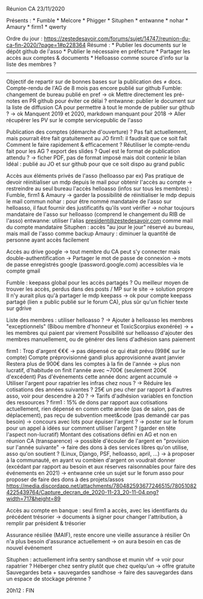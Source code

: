 Réunion CA 23/11/2020

Présents :
    * Fumble
    * Melcore
    * Phigger
    * Situphen
    * entwanne
    * nohar
    * Amaury
    * firm1
    * qwerty

Ordre du jour : https://zestedesavoir.com/forums/sujet/14747/reunion-du-ca-fin-2020/?page=1#p228364
Résumé :
    * Publier les documents sur le dépôt github de l'asso
    * Publier le nécessaire en préfecture
    * Partager les accès aux comptes & documents
    * Helloasso comme source d'info sur la liste des membres ?

------------------

Objectif de repartir sur de bonnes bases sur la publication des ≠ docs. Compte-rendu de l'AG de 8 mois pas encore publié sur github
Fumble: changement de bureau publié en pref -> ok
Mettre directement les pré-notes en PR github pour éviter ce délai ?
entwanne: publier le document sur la liste de diffusion CA pour permettre à tout le monde de publier sur github ?
-> ok
Manquent 2019 et 2020, markdown manquant pour 2018
→ Aller récupérer les PV sur le compte servicepublic de l'asso

Publication des comptes (démarche d'ouverture) ? Pas fait actuellement, mais pourrait être fait gratuitement au JO
firm1: il faudrait que ce soit fait
Comment le faire rapidement & efficacement ? Réutiliser le compte-rendu fait pour les AG ? export des slides ?
Quel est le format de publication attendu ? → ficher PDF, pas de format imposé mais doit contenir le bilan
Idéal : publié au JO et sur github pour que ce soit dispo au grand public

Accès aux éléments privés de l'asso (helloasso par ex)
Pas pratique de devoir réinitialiser un mdp depuis le mail pour obtenir l'accès au compte
-> restreindre au seul bureau l'accès helloasso (infos sur tous les membres) : Fumble, firm1 & Amaury
-> garder la possibilité de réinitialiser le mdp depuis le mail commun
nohar : pour être nommé mandataire de l'asso sur helloasso, il faut fournir des justificatifs qu'ils vont vérifier
-> nohar toujours mandataire de l'asso sur helloasso (comprend le changement du RIB de l'asso)
entwanne: utiliser l'alias president@zestedesavoir.com comme mail du compte mandataire
Situphen : accès "au jour le jour" réservé au bureau, mais mail de l'asso comme backup
Amaury : diminuer la quantité de personne ayant accès facilement

Accès au drive google -> tout membre du CA peut s'y connecter mais double-authentification
-> Partager le mot de passe de connexion
-> mots de passe enregistrés google (password.google.com) accessibles via le compte gmail

Fumble : keepass global pour les accès partagés ?
Ou meilleur moyen de trouver les accès, perdus dans des posts / MP sur le site -> solution propre
Il n'y aurait plus qu'à partager le mdp keepass
-> ok pour compte keepass partagé (lien ± public publié sur le forum CA), plus sûr qu'un fichier texte sur gdrive

Liste des membres : utiliser helloasso ?
-> Ajouter à helloasso les membres "exceptionnels" (Bibou membre d'honneur et ToxicScorpius exonérée)
-> + les membres qui paient par virement
Possibilité sur helloasso d'ajouter des membres manuellement, ou de générer des liens d'adhésion sans paiement

firm1 : Trop d'argent €€€ → pas dépensé ce qui était prévu (998€ sur le compte)
  Compte préprovisionné gandi plus approvisionné avant janvier
  Restera plus de 900€ dans les comptes à la fin de l'année -> plus non lucratif, d'habitude on finit l'année avec ~700€ (seulement 200€ d'excédent)
Pas d'événements cette année donc argent accumulé
-> Utiliser l'argent pour rapatrier les infras chez nous ?
-> Réduire les cotisations des années suivantes ? 25€ un peu cher par rapport à d'autres asso, voir pour descendre à 20 ?
-> Tarifs d'adhésion variables en fonction des ressources ?
firm1 : 15% de dons par rapport aux cotisations actuellement, rien dépensé en comm cette année (pas de salon, pas de déplacement), pas reçu de subvention meet&code (pas demandé car pas besoin)
-> concours avec lots pour épuiser l'argent ?
-> poster sur le forum pour un appel à idées sur comment utiliser l'argent ? (garder en tête l'aspect non-lucratif)
Montant des cotisations défini en AG et non en réunion CA (transparence)
-> possible d'écouler de l'argent en "provision sur l'année suivante"
-> faire des dons à des services libres qu'on utilise, asso qu'on soutient ? (Linux, Django, PSF, helloasso, april, ...) -> à proposer à la communauté, en ayant vu combien d'argent on voudrait donner (excédant par rapport au besoin et aux réserves raisonnables pour faire des événements en 2021)
-> entwanne crée un sujet sur le forum asso pour proposer de faire des dons à des projets/assos
https://media.discordapp.net/attachments/780482593677246515/780510824225439764/Capture_decran_de_2020-11-23_20-11-04.png?width=717&height=89

Accès au compte en banque : seul firm1 a accès, avec les identifiants du précédent trésorier
-> documents à signer pour changer l'attribution, à remplir par président & trésorier

Assurance résiliée (MAIF), reste encore une vieille assurance à résilier
On n'a plus besoin d'assurance actuellement -> on aura besoin en cas de nouvel événement

Situphen : actuellement infra sentry sandhose et munin vhf -> voir pour rapatrier ?
Héberger chez sentry plutôt que chez quelqu'un -> offre gratuite
Sauvegardes beta + sauvegardes sandhose -> faire des sauvegardes dans un espace de stockage pérenne ?

20h12 : FIN
